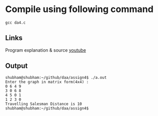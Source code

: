 # Compile using following command
```
gcc da4.c
```
## Links
Program explanation & source
[youtube](https://www.youtube.com/watch?v=JE0JE8ce1V0)  

## Output  

```
shubham@shubham:~/github/daa/assign4$ ./a.out
Enter the graph in matrix form(4x4) :
0 6 4 9
3 0 6 8
4 5 0 1
1 2 3 0
Travelling Salesman Distance is 10 
shubham@shubham:~/github/daa/assign4$

```
